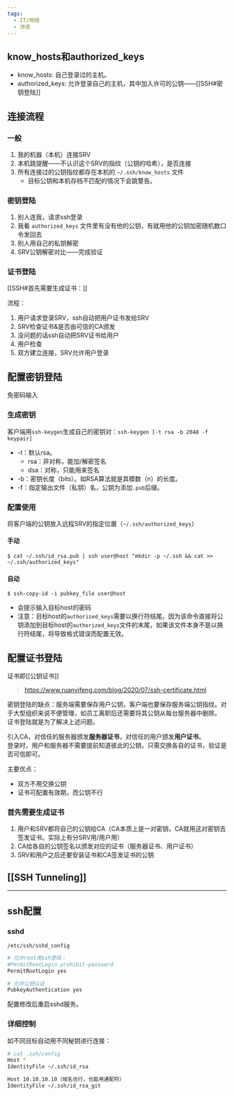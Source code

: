 ```yaml
---
tags:
  - IT/网络
  - 渗透
---
```







## know_hosts和authorized_keys


- know_hosts: 自己登录过的主机。
- authorized_keys: 允许登录自己的主机，其中加入许可的公钥——[[SSH#密钥登陆]]




## 连接流程


### 一般

1. 我的机器（本机）连接SRV
2. 本机跳提醒——不认识这个SRV的指纹（公钥的哈希），是否连接
3. 所有连接过的公钥指纹都存在本机的 `~/.ssh/know_hosts` 文件
	- 目标公钥和本机存档不匹配的情况下会跳警告。


### 密钥登陆

1. 别人连我，请求ssh登录
2. 我看 `authorized_keys` 文件里有没有他的公钥，有就用他的公钥加密随机数口令发回去
3. 别人用自己的私钥解密
4. SRV公钥解密对比——完成验证


### 证书登陆

[[SSH#首先需要生成证书：]]

流程：

1. 用户请求登录SRV，ssh自动把用户证书发给SRV
2. SRV检查证书&是否由可信的CA颁发
3. 没问题的话ssh自动把SRV证书给用户
4. 用户检查
5. 双方建立连接，SRV允许用户登录


## 配置密钥登陆

免密码输入

### 生成密钥

客户端用`ssh-keygen`生成自己的密钥对：`ssh-keygen [-t rsa -b 2048 -f keypair]`

- -t：默认rsa。
	- rsa：非对称，能加/解密签名
	- dsa：对称，只能用来签名
- -b：密钥长度（bits）。如RSA算法就是其模数（n）的长度。
- -f：指定输出文件（私钥）名，公钥为添加`.pub`后缀。

### 配置使用

将客户端的公钥放入远程SRV的指定位置（`~/.ssh/authorized_keys`）

#### 手动

`$ cat ~/.ssh/id_rsa.pub | ssh user@host "mkdir -p ~/.ssh && cat >> ~/.ssh/authorized_keys"`

#### 自动

`$ ssh-copy-id -i pubkey_file user@host`

- 会提示输入目标host的密码
- 注意：目标host的`authorized_keys`需要以换行符结尾。因为该命令直接将公钥添加到目标host的`authorized_keys`文件的末尾，如果该文件本身不是以换行符结尾，将导致格式错误而配置无效。




## 配置证书登陆

证书即[[公钥证书]]

> https://www.ruanyifeng.com/blog/2020/07/ssh-certificate.html

密钥登陆的缺点：服务端需要保存用户公钥，客户端也要保存服务端公钥指纹。对于大型组织来说不便管理，如员工离职后还需要将其公钥从每台服务器中删除。  
证书登陆就是为了解决上述问题。  

引入CA，对信任的服务器颁发**服务器证书**，对信任的用户颁发**用户证书**。  
登录时，用户和服务器不需要提前知道彼此的公钥，只需交换各自的证书，验证是否可信即可。

主要优点：

- 双方不用交换公钥
- 证书可配置有效期，而公钥不行

### 首先需要生成证书

1. 用户和SRV都将自己的公钥给CA（CA本质上是一对密钥，CA就用这对密钥去签发证书。实际上有分SRV用/用户用）
2. CA给各自的公钥签名以颁发对应的证书（服务器证书、用户证书）
3. SRV和用户之后还要安装证书和CA签发证书的公钥



## [[SSH Tunneling]]


---
## ssh配置

### sshd

`/etc/ssh/sshd_config`

```bash
# 允许root用ssh登陆：
#PermitRootLogin prohibit-password
PermitRootLogin yes

# 允许公钥认证
PubkeyAuthentication yes
```

配置修改后重启sshd服务。


### 详细控制

如不同目标自动用不同秘钥进行连接：
```bash
# cat .ssh/config
Host *
IdentityFile ~/.ssh/id_rsa

Host 10.10.10.10（域名也行，也能用通配符）
IdentityFile ~/.ssh/id_rsa_git
```
